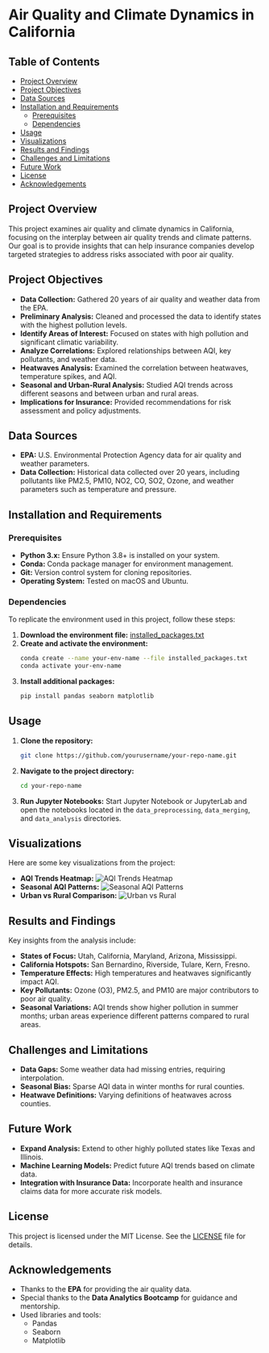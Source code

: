 # Air Quality and Climate Dynamics in California

## Table of Contents
- [Project Overview](#project-overview)
- [Project Objectives](#project-objectives)
- [Data Sources](#data-sources)
- [Installation and Requirements](#installation-and-requirements)
  - [Prerequisites](#prerequisites)
  - [Dependencies](#dependencies)
- [Usage](#usage)
- [Visualizations](#visualizations)
- [Results and Findings](#results-and-findings)
- [Challenges and Limitations](#challenges-and-limitations)
- [Future Work](#future-work)
- [License](#license)
- [Acknowledgements](#acknowledgements)

## Project Overview
This project examines air quality and climate dynamics in California, focusing on the interplay between air quality trends and climate patterns. Our goal is to provide insights that can help insurance companies develop targeted strategies to address risks associated with poor air quality.

## Project Objectives
- **Data Collection:** Gathered 20 years of air quality and weather data from the EPA.
- **Preliminary Analysis:** Cleaned and processed the data to identify states with the highest pollution levels.
- **Identify Areas of Interest:** Focused on states with high pollution and significant climatic variability.
- **Analyze Correlations:** Explored relationships between AQI, key pollutants, and weather data.
- **Heatwaves Analysis:** Examined the correlation between heatwaves, temperature spikes, and AQI.
- **Seasonal and Urban-Rural Analysis:** Studied AQI trends across different seasons and between urban and rural areas.
- **Implications for Insurance:** Provided recommendations for risk assessment and policy adjustments.

## Data Sources
- **EPA:** U.S. Environmental Protection Agency data for air quality and weather parameters.
- **Data Collection:** Historical data collected over 20 years, including pollutants like PM2.5, PM10, NO2, CO, SO2, Ozone, and weather parameters such as temperature and pressure.

## Installation and Requirements

### Prerequisites
- **Python 3.x:** Ensure Python 3.8+ is installed on your system.
- **Conda:** Conda package manager for environment management.
- **Git:** Version control system for cloning repositories.
- **Operating System:** Tested on macOS and Ubuntu.

### Dependencies
To replicate the environment used in this project, follow these steps:

1. **Download the environment file:** [installed_packages.txt](installed_packages.txt)
2. **Create and activate the environment:**
    ```sh
    conda create --name your-env-name --file installed_packages.txt
    conda activate your-env-name
    ```
3. **Install additional packages:**
    ```sh
    pip install pandas seaborn matplotlib
    ```

## Usage
1. **Clone the repository:**
    ```sh
    git clone https://github.com/yourusername/your-repo-name.git
    ```
2. **Navigate to the project directory:**
    ```sh
    cd your-repo-name
    ```
3. **Run Jupyter Notebooks:** Start Jupyter Notebook or JupyterLab and open the notebooks located in the `data_preprocessing`, `data_merging`, and `data_analysis` directories.

## Visualizations
Here are some key visualizations from the project:

- **AQI Trends Heatmap:** ![AQI Trends Heatmap](path-to-image-file.png)
- **Seasonal AQI Patterns:** ![Seasonal AQI Patterns](path-to-image-file.png)
- **Urban vs Rural Comparison:** ![Urban vs Rural](path-to-image-file.png)

## Results and Findings
Key insights from the analysis include:
- **States of Focus:** Utah, California, Maryland, Arizona, Mississippi.
- **California Hotspots:** San Bernardino, Riverside, Tulare, Kern, Fresno.
- **Temperature Effects:** High temperatures and heatwaves significantly impact AQI.
- **Key Pollutants:** Ozone (O3), PM2.5, and PM10 are major contributors to poor air quality.
- **Seasonal Variations:** AQI trends show higher pollution in summer months; urban areas experience different patterns compared to rural areas.

## Challenges and Limitations
- **Data Gaps:** Some weather data had missing entries, requiring interpolation.
- **Seasonal Bias:** Sparse AQI data in winter months for rural counties.
- **Heatwave Definitions:** Varying definitions of heatwaves across counties.

## Future Work
- **Expand Analysis:** Extend to other highly polluted states like Texas and Illinois.
- **Machine Learning Models:** Predict future AQI trends based on climate data.
- **Integration with Insurance Data:** Incorporate health and insurance claims data for more accurate risk models.

## License
This project is licensed under the MIT License. See the [LICENSE](LICENSE) file for details.

## Acknowledgements
- Thanks to the **EPA** for providing the air quality data.
- Special thanks to the **Data Analytics Bootcamp** for guidance and mentorship.
- Used libraries and tools:
  - Pandas
  - Seaborn
  - Matplotlib
